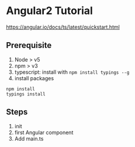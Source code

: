 # Angular2 Tutorial

https://angular.io/docs/ts/latest/quickstart.html

## Prerequisite

1. Node > v5
1. npm > v3
1. typescript: install with `npm install typings --g`
1. install packages
```
npm install
typings install
```

## Steps
1. init
2. first Angular component
3. Add main.ts

